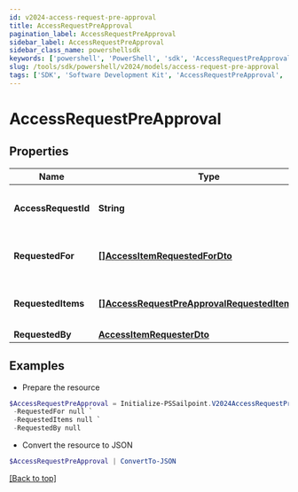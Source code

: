 ```yaml
---
id: v2024-access-request-pre-approval
title: AccessRequestPreApproval
pagination_label: AccessRequestPreApproval
sidebar_label: AccessRequestPreApproval
sidebar_class_name: powershellsdk
keywords: ['powershell', 'PowerShell', 'sdk', 'AccessRequestPreApproval', 'V2024AccessRequestPreApproval'] 
slug: /tools/sdk/powershell/v2024/models/access-request-pre-approval
tags: ['SDK', 'Software Development Kit', 'AccessRequestPreApproval', 'V2024AccessRequestPreApproval']
---
```



# AccessRequestPreApproval

## Properties

Name | Type | Description | Notes
------------ | ------------- | ------------- | -------------
**AccessRequestId** |  **String** | The unique ID of the access request. | [required]
**RequestedFor** |  [**[]AccessItemRequestedForDto**](access-item-requested-for-dto) | Identities access was requested for. | [required]
**RequestedItems** |  [**[]AccessRequestPreApprovalRequestedItemsInner**](access-request-pre-approval-requested-items-inner) | Details of the access items being requested. | [required]
**RequestedBy** |  [**AccessItemRequesterDto**](access-item-requester-dto) |  | [required]

## Examples

- Prepare the resource
```powershell
$AccessRequestPreApproval = Initialize-PSSailpoint.V2024AccessRequestPreApproval  -AccessRequestId 2c91808b6ef1d43e016efba0ce470904 `
 -RequestedFor null `
 -RequestedItems null `
 -RequestedBy null
```

- Convert the resource to JSON
```powershell
$AccessRequestPreApproval | ConvertTo-JSON
```


[[Back to top]](#) 

